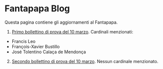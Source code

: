 # Fantapapa Blog

Questa pagina contiene gli aggiornamenti al Fantapapa.

1. [Primo bollettino di prova del 10 marzo](bulletin/03-10.html). Cardinali menzionati:
  -  Francis Leo
  -  François-Xavier Bustillo
  -  José Tolentino Calaça de Mendonça
2. [Secondo bollettino di prova del 10 marzo](bulletin/03-10-bis.html). Nessun cardinale menzionato.
